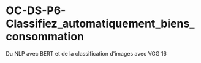 # OC-DS-P6-Classifiez_automatiquement_biens_consommation
Du NLP avec BERT et de la classification d'images avec VGG 16
